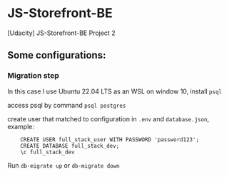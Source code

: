 # JS-Storefront-BE
[Udacity] JS-Storefront-BE Project 2
## Some configurations:

### Migration step
In this case I use Ubuntu 22.04 LTS as an WSL on window 10, install `psql`

access psql by command `psql postgres`

create user that matched to configuration in `.env` and `database.json`, example:
```
    CREATE USER full_stack_user WITH PASSWORD 'password123';
    CREATE DATABASE full_stack_dev;
    \c full_stack_dev
```

Run `db-migrate up` or `db-migrate down` 